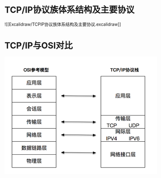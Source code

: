 # TCP/IP协议族体系结构及主要协议

![[Excalidraw/TCPIP协议族体系结构及主要协议.excalidraw]]

# TCP/IP与OSI对比
![](images/Pasted%20image%2020221130150941.png)


